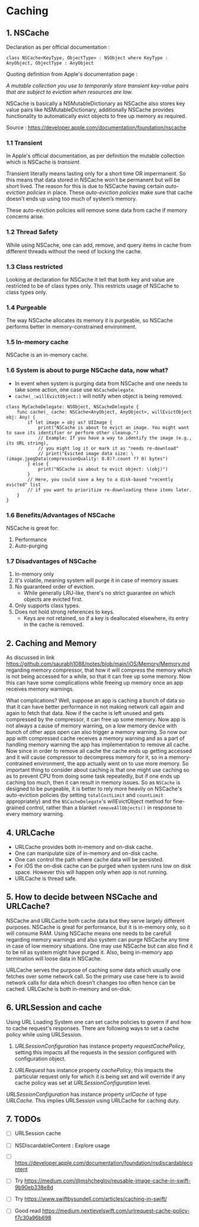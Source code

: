 #  Caching


## 1. NSCache

Declaration as per official documentation :
```
class NSCache<KeyType, ObjectType> : NSObject where KeyType : AnyObject, ObjectType : AnyObject
```

Quoting definition from Apple's documentation page :

*A mutable collection you use to temporarily store transient key-value pairs that are subject to eviction when resources are low.*

NSCache is basically a NSMutableDictionary as NSCache also stores key value pairs like NSMutableDictionary, additionally
NSCache provides functionality to automatically evict objects to free up memory as required.


Source : https://developer.apple.com/documentation/foundation/nscache

### 1.1 Transient
In Apple's official documentation, as per definition the mutable collection which is NSCache is *transient*.

Transient literally means lasting only for a short time OR impermanent. So this means that data stored in NSCache won't be
permanent but will be short lived. The reason for this is due to NSCache having certain *auto-eviction policies* in place.
These *auto-eviction policies* make sure that cache doesn't ends up using too much of system’s memory.

These auto-eviction policies will remove some data from cache if memory concerns arise.

### 1.2 Thread Safety
While using NSCache, one can add, remove, and query items in cache from different threads without the need of locking the cache.

### 1.3 Class restricted
Looking at declaration for NSCache it tell that both key and value are restricted to be of class types only. This restricts
usage of NSCache to class types only.

### 1.4 Purgeable
The way NSCache allocates its memory it is purgeable, so NSCache performs better in memory-constrained environment.

### 1.5 In-memory cache
NSCache is an in-memory cache.

### 1.6 System is about to purge NSCache data, now what?
- In event when system is purging data from NSCache and one needs to take some action, one case use `NSCacheDelegate`.
- `cache(_:willEvictObject:)` will notify when object is being removed.

```
class MyCacheDelegate: NSObject, NSCacheDelegate {
    func cache(_ cache: NSCache<AnyObject, AnyObject>, willEvictObject obj: Any) {
        if let image = obj as? UIImage {
            print("NSCache is about to evict an image. You might want to save its identifier or perform other cleanup.")
            // Example: If you have a way to identify the image (e.g., its URL string),
            // you might log it or mark it as "needs re-download"
            // print("Evicted image data size: \(image.jpegData(compressionQuality: 0.8)?.count ?? 0) bytes")
        } else {
            print("NSCache is about to evict object: \(obj)")
        }
        // Here, you could save a key to a disk-based "recently evicted" list
        // if you want to prioritize re-downloading these items later.
    }
}
```

### 1.6 Benefits/Advantages of NSCache
NSCache is great for:
1. Performance
2. Auto-purging

### 1.7 Disadvantages of NSCache
1. In-memory only
2. It's volatile, meaning system will purge it in case of memory issues
3. No guaranteed order of eviction.
    - While generally LRU-like, there's no strict guarantee on which objects are evicted first.
4. Only supports class types.
5. Does not hold strong references to keys.
    - Keys are not retained, so if a key is deallocated elsewhere, its entry in the cache is removed.

## 2. Caching and Memory

As discussed in link https://github.com/saurabh1088/notes/blob/main/iOS/Memory/Memory.md regarding memory compressor, that
how it will compress the memory which is not being accessed for a while, so that it can free up some memory. Now this can
have some complications while freeing up memory once an app receives memory warnings.

What complications?
Well, suppose an app is caching a bunch of data so that it can have better performance in not making network call again and
again to fetch that data. Now if the cache is left unused and gets compressed by the compressor, it can free up some memory.
Now app is not always a cause of memory warning, on a low memory device with bunch of other apps open can also trigger a
memory warning. So now our app with compressed cache receives a memory warning and as a part of handling memory warning the
app has implementation to remove all cache. Now since in order to remove all cache the cache ends up getting accessed and
it will cause compressor to decompress memory for it, so in a memory-contrained environment, the app actually went on to
use more memory.
So important thing to consider about caching is that one might use caching so as to prevent CPU from doing some task repeatedly,
but if one ends up caching too much, then it can result in memory issues.
So as `NSCache` is designed to be purgeable, it is better to rely more heavily on NSCache's auto-eviction policies (by
setting `totalCostLimit` and `countLimit` appropriately) and the `NSCacheDelegate`'s willEvictObject method for fine-grained
control, rather than a blanket `removeAllObjects()` in response to every memory warning.


## 4. URLCache

- URLCache provides both in-memory and on-disk cache.
- One can manipulate size of in-memory and on-disk cache.
- One can control the path where cache data will be persisted.
- For iOS the on-disk cache can be purged when system runs low on disk space. However this will happen only when app is not running.
- URLCache is thread safe.


## 5. How to decide between NSCache and URLCache?

NSCache and URLCache both cache data but they serve largely different purposes.
NSCache is great for performance, but it is in-memory only, so it will consume RAM. Using NSCache means one needs to be
carefull regarding memory warnings and also system can purge NSCache any time in case of low memory situations. One may
use NSCache but can also find it to be nil as system might have purged it. Also, being in-memory app termination will loose
data in NSCache.

URLCache serves the purpose of caching some data which usually one fetches over some network call. So the primary use case
here is to avoid network calls for data which doesn't changes too often hence can be cached. URLCache is both in-memory and
on-disk.


## 6. URLSession and cache

Using URL Loading System one can set cache policies to govern if and how to cache request's responses. There are following
ways to set a cache policy while using URLSession.

1. *URLSessionConfiguration* has instance property *requestCachePolicy*, setting this impacts all the requests in the session
configured with configuration object.

2. *URLRequest* has instance property *cachePolicy*, this impacts the particular request only for which it is being set
and will override if any cache policy was set at *URLSessionConfiguration* level.

*URLSessionConfiguration* has instance property *urlCache* of type *URLCache*. This implies URLSession using URLCache for
caching duty.


## 7. TODOs

- [ ] URLSession cache
- [ ] NSDiscardableContent : Explore usage
- [ ] https://developer.apple.com/documentation/foundation/nsdiscardablecontent
- [ ] Try https://medium.com/@mshcheglov/reusable-image-cache-in-swift-9b90eb338e8d
- [ ] Try https://www.swiftbysundell.com/articles/caching-in-swift/
- [ ] Good read https://medium.nextlevelswift.com/urlrequest-cache-policy-f7c30a96b698

